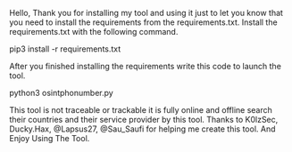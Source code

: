 Hello, Thank you for installing my tool and using it just to let you know that you need to install the requirements from the requirements.txt.
Install the requirements.txt with the following command.

pip3 install -r requirements.txt

After you finished installing the requirements write this code to launch the tool.

python3 osintphonumber.py

This tool is not traceable or trackable it is fully online and offline search their countries and their service provider by this tool. Thanks to K0lzSec, Ducky.Hax, @Lapsus27, @Sau_Saufi for helping me create this tool.
And Enjoy Using The Tool.
